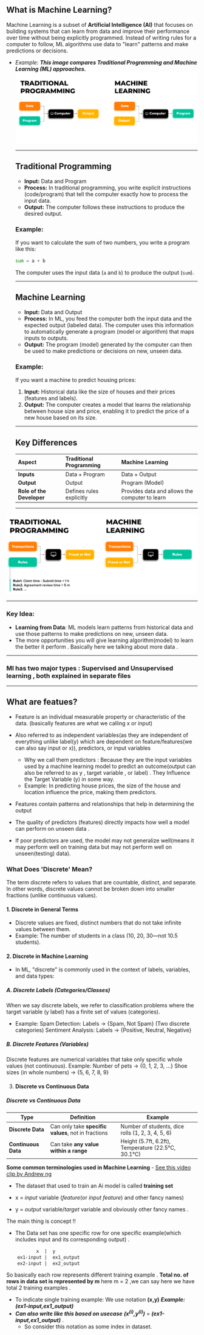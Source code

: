 ## What is Machine Learning?

Machine Learning is a subset of **Artificial Intelligence (AI)** that focuses on building systems that can learn from data and improve their performance over time without being explicitly programmed. Instead of writing rules for a computer to follow, ML algorithms use data to "learn" patterns and make predictions or decisions.
 - *Example:*
    ***This image compares Traditional Programming and Machine Learning (ML) approaches.***
    ![Traditional Programming vs Machine Learning](./Images/traditional_Vs_ml.png)


    ---

    ## Traditional Programming

    - **Input:** Data and Program
    - **Process:** In traditional programming, you write explicit instructions (code/program) that tell the computer exactly how to process the input data.
    - **Output:** The computer follows these instructions to produce the desired output.

    ### Example:
    If you want to calculate the sum of two numbers, you write a program like this:
    ```python
    sum = a + b
    ```
    The computer uses the input data (`a` and `b`) to produce the output (`sum`).

    ---

    ## Machine Learning

    - **Input:** Data and Output
    - **Process:** In ML, you feed the computer both the input data and the expected output (labeled data). The computer uses this information to automatically generate a program (model or algorithm) that maps inputs to outputs.
    - **Output:** The program (model) generated by the computer can then be used to make predictions or decisions on new, unseen data.

    ### Example:
    If you want a machine to predict housing prices:
    1. **Input:** Historical data like the size of houses and their prices (features and labels).
    2. **Output:** The computer creates a model that learns the relationship between house size and price, enabling it to predict the price of a new house based on its size.

    ---

    ## Key Differences

    | **Aspect**                | **Traditional Programming**                      | **Machine Learning**                            |
    |---------------------------|--------------------------------------------------|-------------------------------------------------|
    | **Inputs**                | Data + Program                                   | Data + Output                                   |
    | **Output**                | Output                                           | Program (Model)                                 |
    | **Role of the Developer** | Defines rules explicitly                         | Provides data and allows the computer to learn  |

    ---

 
![](./Images/traditional_Vs_ml_example.png)


---



### Key Idea:
- **Learning from Data**: ML models learn patterns from historical data and use those patterns to make predictions on new, unseen data.
- The more opportunities you will give learning algorithm(model) to learn the better it perform . Basically here we talking about more data .



---

### Ml has two major types : Supervised and Unsupervised learning , both explained in separate files
---

## What are featues?
- Feature is an individual measurable property or characteristic of the data. (basically features are what we calling x or input) 
- Also referred to as independent variables(as they are independent of everything unlike label(y) which are dependent on feature/features(we can also say input or x)), predictors, or input variables
   - Why we call them predictors : Because they are the input variables used by a machine learning model to predict an outcome(output can also be referred to as  y , target variable , or label) . They Influence the Target Variable (y) in some way. 
   - Example: In predicting house prices, the size of the house and location influence the price, making them predictors.

- Features contain patterns and relationships that help in determining the output

- The quality of predictors (features) directly impacts how well a model can perform on unseen data . 
- If poor predictors are used, the model may not generalize well(means it may perform well on training data but may not perform well on unseen(testing) data).

### What Does 'Discrete' Mean?
The term discrete refers to values that are countable, distinct, and separate. In other words, discrete values cannot be broken down into smaller fractions (unlike continuous values).

#### 1. Discrete in General Terms
- Discrete values are fixed, distinct numbers that do not take infinite values between them.
- Example: The number of students in a class (10, 20, 30—not 10.5 students).

#### 2. Discrete in Machine Learning
- In ML, "discrete" is commonly used in the context of labels, variables, and data types:

##### **A. Discrete Labels (Categories/Classes)**
When we say discrete labels, we refer to classification problems where the target variable (y label) has a finite set of values (categories).
   - Example:
       Spam Detection: Labels → {Spam, Not Spam} (Two discrete categories)
      Sentiment Analysis: Labels → {Positive, Neutral, Negative}

##### B. Discrete Features (Variables)
Discrete features are numerical variables that take only specific whole values (not continuous).
Example:
Number of pets → {0, 1, 2, 3, ...}
Shoe sizes (in whole numbers) → {5, 6, 7, 8, 9}

3. #### Discrete vs Continuous Data

##### Discrete vs Continuous Data

| Type               | Definition                                       | Example                                              |
|--------------------|------------------------------------------------|------------------------------------------------------|
| **Discrete Data**   | Can only take **specific values**, not in fractions | Number of students, dice rolls (1, 2, 3, 4, 5, 6)   |
| **Continuous Data** | Can take **any value within a range**          | Height (5.7ft, 6.2ft), Temperature (22.5°C, 30.1°C) |


**Some common terminologies used in Machine Learning** - [See this video clip by Andrew ng](https://youtu.be/dLc-lfEEYss?si=O79TZU4lOysG9fnk&t=384)
-  The dataset that used to train an Ai model is called **training set** 
- x = *input* variable (*feature*(or *input feature*) and other fancy names)

- y = *output* variable/*target* variable and obviously other fancy names . 

The main thing is concept !!

- The Data set has one specific row for one specific example(which includes input and its corresponding output) . 
```
           x  |  y
    ex1-input |  ex1_output
    ex2-input |  ex2_output
```
So basically each row represents different training example . 
**Total no. of rows in data set is represented by m** here m = 2
,we can say here we have total 2 training examples . 

- To indicate single training example: We use notation **(x,y)** 
***Example: (ex1-input,ex1_output)***
- ***Can also write like this based on usecase***
***(x<sup>(i)</sup>,y<sup>(i)</sup>)***  = 
***(ex1-input,ex1_output)*** . 
    - So consider this notation as some index in dataset.